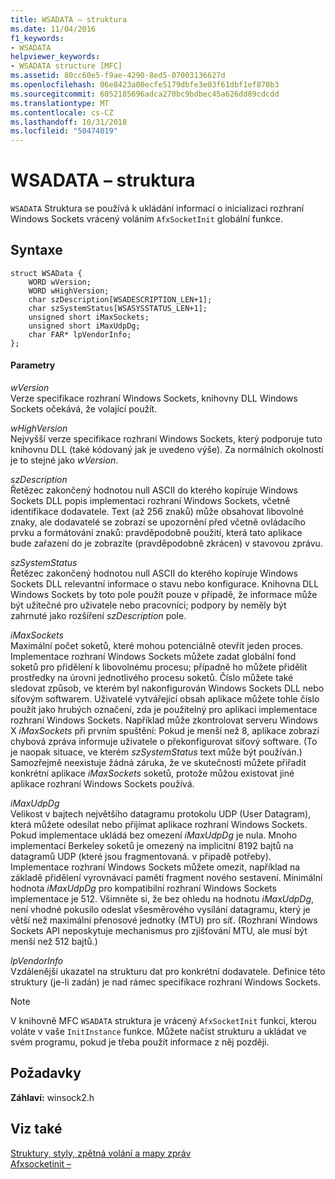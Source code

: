 ```yaml
---
title: WSADATA – struktura
ms.date: 11/04/2016
f1_keywords:
- WSADATA
helpviewer_keywords:
- WSADATA structure [MFC]
ms.assetid: 80cc60e5-f9ae-4290-8ed5-07003136627d
ms.openlocfilehash: 06e8423a00ecfe5179dbfe3e03f61dbf1ef870b3
ms.sourcegitcommit: 6052185696adca270bc9bdbec45a626dd89cdcdd
ms.translationtype: MT
ms.contentlocale: cs-CZ
ms.lasthandoff: 10/31/2018
ms.locfileid: "50474019"
---
```

# <a name="wsadata-structure"></a>WSADATA – struktura

`WSADATA` Struktura se používá k ukládání informací o inicializaci rozhraní Windows Sockets vrácený voláním `AfxSocketInit` globální funkce.

## <a name="syntax"></a>Syntaxe

```
struct WSAData {
    WORD wVersion;
    WORD wHighVersion;
    char szDescription[WSADESCRIPTION_LEN+1];
    char szSystemStatus[WSASYSSTATUS_LEN+1];
    unsigned short iMaxSockets;
    unsigned short iMaxUdpDg;
    char FAR* lpVendorInfo;
};
```

#### <a name="parameters"></a>Parametry

*wVersion*<br/>
Verze specifikace rozhraní Windows Sockets, knihovny DLL Windows Sockets očekává, že volající použít.

*wHighVersion*<br/>
Nejvyšší verze specifikace rozhraní Windows Sockets, který podporuje tuto knihovnu DLL (také kódovaný jak je uvedeno výše). Za normálních okolností je to stejné jako *wVersion*.

*szDescription*<br/>
Řetězec zakončený hodnotou null ASCII do kterého kopíruje Windows Sockets DLL popis implementaci rozhraní Windows Sockets, včetně identifikace dodavatele. Text (až 256 znaků) může obsahovat libovolné znaky, ale dodavatelé se zobrazí se upozornění před včetně ovládacího prvku a formátování znaků: pravděpodobně použití, která tato aplikace bude zařazení do je zobrazíte (pravděpodobně zkrácen) v stavovou zprávu.

*szSystemStatus*<br/>
Řetězec zakončený hodnotou null ASCII do kterého kopíruje Windows Sockets DLL relevantní informace o stavu nebo konfigurace. Knihovna DLL Windows Sockets by toto pole použít pouze v případě, že informace může být užitečné pro uživatele nebo pracovníci; podpory by neměly být zahrnuté jako rozšíření *szDescription* pole.

*iMaxSockets*<br/>
Maximální počet soketů, které mohou potenciálně otevřít jeden proces. Implementace rozhraní Windows Sockets můžete zadat globální fond soketů pro přidělení k libovolnému procesu; případně ho můžete přidělit prostředky na úrovni jednotlivého procesu soketů. Číslo můžete také sledovat způsob, ve kterém byl nakonfigurován Windows Sockets DLL nebo síťovým softwarem. Uživatelé vytvářející obsah aplikace můžete tohle číslo použít jako hrubých označení, zda je použitelný pro aplikaci implementace rozhraní Windows Sockets. Například může zkontrolovat serveru Windows X *iMaxSockets* při prvním spuštění: Pokud je menší než 8, aplikace zobrazí chybová zpráva informuje uživatele o překonfigurovat síťový software. (To je naopak situace, ve kterém *szSystemStatus* text může být používán.) Samozřejmě neexistuje žádná záruka, že ve skutečnosti můžete přiřadit konkrétní aplikace *iMaxSockets* soketů, protože můžou existovat jiné aplikace rozhraní Windows Sockets používá.

*iMaxUdpDg*<br/>
Velikost v bajtech největšího datagramu protokolu UDP (User Datagram), která můžete odesílat nebo přijímat aplikace rozhraní Windows Sockets. Pokud implementace ukládá bez omezení *iMaxUdpDg* je nula. Mnoho implementací Berkeley soketů je omezený na implicitní 8192 bajtů na datagramů UDP (které jsou fragmentovaná. v případě potřeby). Implementace rozhraní Windows Sockets můžete omezit, například na základě přidělení vyrovnávací paměti fragment nového sestavení. Minimální hodnota *iMaxUdpDg* pro kompatibilní rozhraní Windows Sockets implementace je 512. Všimněte si, že bez ohledu na hodnotu *iMaxUdpDg*, není vhodné pokusilo odeslat všesměrového vysílání datagramu, který je větší než maximální přenosové jednotky (MTU) pro síť. (Rozhraní Windows Sockets API neposkytuje mechanismus pro zjišťování MTU, ale musí být menší než 512 bajtů.)

*lpVendorInfo*<br/>
Vzdálenější ukazatel na strukturu dat pro konkrétní dodavatele. Definice této struktury (je-li zadán) je nad rámec specifikace rozhraní Windows Sockets.

> [!NOTE]
>  V knihovně MFC `WSADATA` struktura je vrácený `AfxSocketInit` funkci, kterou voláte v vaše `InitInstance` funkce. Můžete načíst strukturu a ukládat ve svém programu, pokud je třeba použít informace z něj později.

## <a name="requirements"></a>Požadavky

**Záhlaví:** winsock2.h

## <a name="see-also"></a>Viz také

[Struktury, styly, zpětná volání a mapy zpráv](../../mfc/reference/structures-styles-callbacks-and-message-maps.md)<br/>
[Afxsocketinit –](../../mfc/reference/application-information-and-management.md#afxsocketinit)

